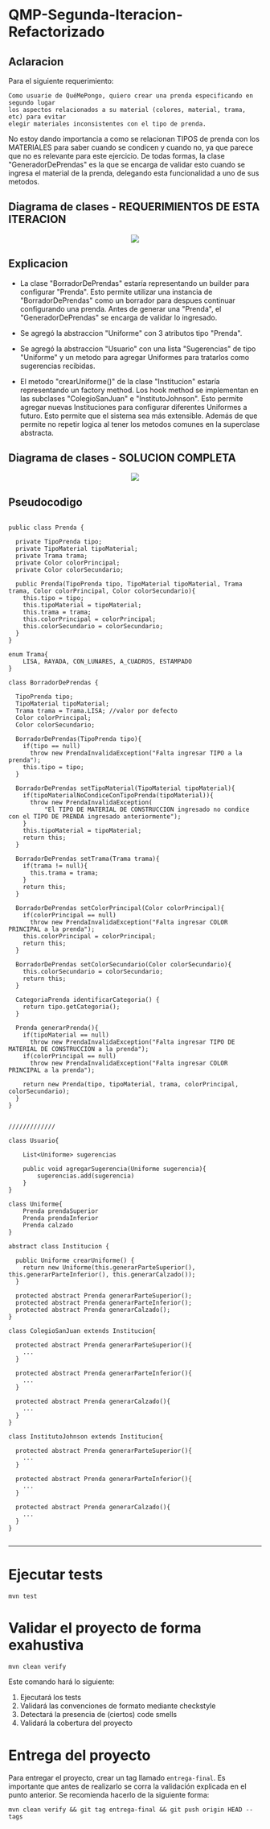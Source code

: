 # QMP-Segunda-Iteracion-Refactorizado

## Aclaracion

Para el siguiente requerimiento:

~~~
Como usuarie de QuéMePongo, quiero crear una prenda especificando en segundo lugar 
los aspectos relacionados a su material (colores, material, trama, etc) para evitar 
elegir materiales inconsistentes con el tipo de prenda.
~~~

No estoy dando importancia a como se relacionan TIPOS de prenda con los MATERIALES para saber cuando se condicen y cuando no, 
ya que parece que no es relevante para este ejercicio. De todas formas, la clase "GeneradorDePrendas" es la que se 
encarga de validar esto cuando se ingresa el material de la prenda, delegando esta funcionalidad a uno de sus metodos.



## Diagrama de clases - REQUERIMIENTOS DE ESTA ITERACION

<p align="center"> 
<img src="diagramas/QMP2-R-resumido.png">
</p>

## Explicacion

* La clase "BorradorDePrendas" estaría representando un builder para configurar "Prenda". Esto permite utilizar una 
  instancia de "BorradorDePrendas" como un borrador para despues continuar configurando una prenda. 
  Antes de generar una "Prenda", el "GeneradorDePrendas" se encarga de validar lo ingresado.


* Se agregó la abstraccion "Uniforme" con 3 atributos tipo "Prenda".


* Se agregó la abstraccion "Usuario" con una lista "Sugerencias" de tipo "Uniforme" y un metodo para agregar Uniformes
  para tratarlos como sugerencias recibidas.


* El metodo "crearUniforme()" de la clase "Institucion" estaría representando un factory method. 
  Los hook method se implementan en las subclases "ColegioSanJuan" e "InstitutoJohnson". Esto permite agregar 
  nuevas Instituciones para configurar diferentes Uniformes a futuro. Esto permite que el sistema sea más extensible. 
  Además de que permite no repetir logica al tener los metodos comunes en la superclase abstracta.
  

## Diagrama de clases - SOLUCION COMPLETA

<p align="center"> 
<img src="diagramas/QMP2-R.png">
</p>


## Pseudocodigo

~~~

public class Prenda {

  private TipoPrenda tipo;
  private TipoMaterial tipoMaterial;
  private Trama trama;
  private Color colorPrincipal;
  private Color colorSecundario;

  public Prenda(TipoPrenda tipo, TipoMaterial tipoMaterial, Trama trama, Color colorPrincipal, Color colorSecundario){
    this.tipo = tipo;
    this.tipoMaterial = tipoMaterial;
    this.trama = trama;
    this.colorPrincipal = colorPrincipal;
    this.colorSecundario = colorSecundario;
  }
}

enum Trama{
    LISA, RAYADA, CON_LUNARES, A_CUADROS, ESTAMPADO
}

class BorradorDePrendas {

  TipoPrenda tipo;
  TipoMaterial tipoMaterial;
  Trama trama = Trama.LISA; //valor por defecto
  Color colorPrincipal;
  Color colorSecundario;

  BorradorDePrendas(TipoPrenda tipo){
    if(tipo == null)
      throw new PrendaInvalidaException("Falta ingresar TIPO a la prenda");
    this.tipo = tipo;
  }

  BorradorDePrendas setTipoMaterial(TipoMaterial tipoMaterial){
    if(tipoMaterialNoCondiceConTipoPrenda(tipoMaterial)){
      throw new PrendaInvalidaException(
          "El TIPO DE MATERIAL DE CONSTRUCCION ingresado no condice con el TIPO DE PRENDA ingresado anteriormente");
    }
    this.tipoMaterial = tipoMaterial;
    return this;
  }

  BorradorDePrendas setTrama(Trama trama){
    if(trama != null){
      this.trama = trama;
    }
    return this;
  }

  BorradorDePrendas setColorPrincipal(Color colorPrincipal){
    if(colorPrincipal == null)
      throw new PrendaInvalidaException("Falta ingresar COLOR PRINCIPAL a la prenda");
    this.colorPrincipal = colorPrincipal;
    return this;
  }

  BorradorDePrendas setColorSecundario(Color colorSecundario){
    this.colorSecundario = colorSecundario;
    return this;
  }

  CategoriaPrenda identificarCategoria() {
    return tipo.getCategoria();
  }

  Prenda generarPrenda(){
    if(tipoMaterial == null)
      throw new PrendaInvalidaException("Falta ingresar TIPO DE MATERIAL DE CONSTRUCCION a la prenda");
    if(colorPrincipal == null)
      throw new PrendaInvalidaException("Falta ingresar COLOR PRINCIPAL a la prenda");

    return new Prenda(tipo, tipoMaterial, trama, colorPrincipal, colorSecundario);
  }
}


/////////////

class Usuario{
    
    List<Uniforme> sugerencias
    
    public void agregarSugerencia(Uniforme sugerencia){
        sugerencias.add(sugerencia)
    }
}

class Uniforme{
    Prenda prendaSuperior
    Prenda prendaInferior
    Prenda calzado
}

abstract class Institucion {

  public Uniforme crearUniforme() {
    return new Uniforme(this.generarParteSuperior(), this.generarParteInferior(), this.generarCalzado());
  }

  protected abstract Prenda generarParteSuperior();
  protected abstract Prenda generarParteInferior();
  protected abstract Prenda generarCalzado();
}

class ColegioSanJuan extends Institucion{

  protected abstract Prenda generarParteSuperior(){
    ...
  }
  
  protected abstract Prenda generarParteInferior(){
    ...
  }
  
  protected abstract Prenda generarCalzado(){
    ...
  }
}

class InstitutoJohnson extends Institucion{

  protected abstract Prenda generarParteSuperior(){
    ...
  }
  
  protected abstract Prenda generarParteInferior(){
    ...
  }
  
  protected abstract Prenda generarCalzado(){
    ...
  }
}


~~~

---


# Ejecutar tests

```
mvn test
```

# Validar el proyecto de forma exahustiva

```
mvn clean verify
```

Este comando hará lo siguiente:

 1. Ejecutará los tests
 2. Validará las convenciones de formato mediante checkstyle
 3. Detectará la presencia de (ciertos) code smells
 4. Validará la cobertura del proyecto

# Entrega del proyecto

Para entregar el proyecto, crear un tag llamado `entrega-final`. Es importante que antes de realizarlo se corra la validación
explicada en el punto anterior. Se recomienda hacerlo de la siguiente forma:

```
mvn clean verify && git tag entrega-final && git push origin HEAD --tags
```

